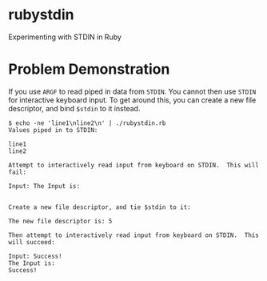 # rubystdin
Experimenting with STDIN in Ruby

# Problem Demonstration
If you use `ARGF` to read piped in data from `STDIN`.  You cannot then use `STDIN` for interactive keyboard input.  To
get around this, you can create a new file descriptor, and bind `$stdin` to it instead.

```
$ echo -ne 'line1\nline2\n' | ./rubystdin.rb
Values piped in to STDIN:

line1
line2

Attempt to interactively read input from keyboard on STDIN.  This will fail:

Input: The Input is:


Create a new file descriptor, and tie $stdin to it:

The new file descriptor is: 5

Then attempt to interactively read input from keyboard on STDIN.  This will succeed:

Input: Success!
The Input is:
Success!
```
